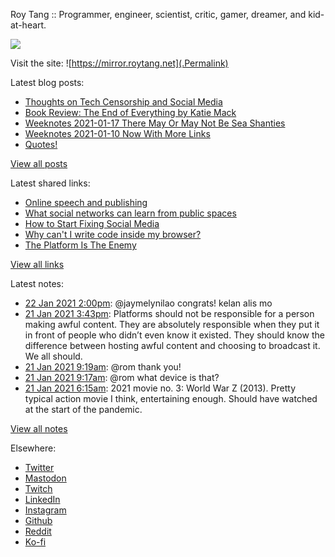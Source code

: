 Roy Tang :: Programmer, engineer, scientist, critic, gamer, dreamer, and kid-at-heart.

![](https://roytang.net/img/profile.jpg)

Visit the site: ![https://mirror.roytang.net](.Permalink)

Latest blog posts:
    

- [Thoughts on Tech Censorship and Social Media](https://mirror.roytang.net/2021/01/tech-censorship/)
- [Book Review: The End of Everything by Katie Mack](https://mirror.roytang.net/2021/01/book-review-the-end-of-everything-by-katie-mack/)
- [Weeknotes 2021-01-17 There May Or May Not Be Sea Shanties](https://mirror.roytang.net/2021/01/weeknotes-2021-01-17/)
- [Weeknotes 2021-01-10 Now With More Links](https://mirror.roytang.net/2021/01/weeknotes-2021-01-10/)
- [Quotes!](https://mirror.roytang.net/2021/01/quotes/)

[View all posts](https://mirror.roytang.net/blog)

Latest shared links:
    

- [Online speech and publishing](https://mirror.roytang.net/2021/01/online-speech-and-publishing/)
- [What social networks can learn from public spaces](https://mirror.roytang.net/2021/01/what-social-networks-can-learn-from-public-spaces/)
- [How to Start Fixing Social Media](https://mirror.roytang.net/2021/01/how-to-start-fixing-social-media/)
- [Why can&#39;t I write code inside my browser?](https://mirror.roytang.net/2021/01/why-cant-i-write-code-inside-my-browser/)
- [The Platform Is The Enemy](https://mirror.roytang.net/2021/01/the-platform-is-the-enemy/)

[View all links](https://mirror.roytang.net/links)

Latest notes:
    

- [22 Jan 2021 2:00pm](https://mirror.roytang.net/2021/01/1352617235739623424/): @jaymelynilao congrats! kelan alis mo
- [21 Jan 2021 3:43pm](https://mirror.roytang.net/2021/01/1352280628490747906/): Platforms should not be responsible for a person making awful content. They are absolutely responsible when they put it in front of people who didn’t even know it existed. They should know the difference between hosting awful content and choosing to broadcast it. We all should.
- [21 Jan 2021 9:19am](https://mirror.roytang.net/2021/01/1352184058369871874/): @rom thank you!
- [21 Jan 2021 9:17am](https://mirror.roytang.net/2021/01/1352183495053852672/): @rom what device is that?
- [21 Jan 2021 6:15am](https://mirror.roytang.net/2021/01/1352137686614564867/): 2021 movie no. 3: World War Z (2013). Pretty typical action movie I think, entertaining enough. Should have watched at the start of the pandemic.

[View all notes](https://mirror.roytang.net/notes)

Elsewhere:

- [Twitter](https://twitter.com/roytang)
- [Mastodon](https://mastodon.technology/@roytang)
- [Twitch](https://twitch.tv/twitchyroy)
- [LinkedIn](https://www.linkedin.com/in/roytang)
- [Instagram](https://instagram.com/roytang0400)
- [Github](https://github.com/roytang)
- [Reddit](https://reddit.com/u/hungryroy)
- [Ko-fi](https://ko-fi.com/roytang)